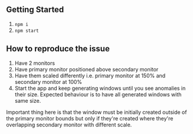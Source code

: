 ## Getting Started

1. `npm i`
2. `npm start`

## How to reproduce the issue

1. Have 2 monitors
2. Have primary monitor positioned above secondary monitor
3. Have them scaled differently i.e. primary monitor at 150% and secondary monitor at 100%
4. Start the app and keep generating windows until you see anomalies in their size. Expected behaviour is to have all generated windows with same size.

Important thing here is that the window must be initially created outside of the primary monitor bounds but only if they're created where they're overlapping secondary monitor with different scale.
